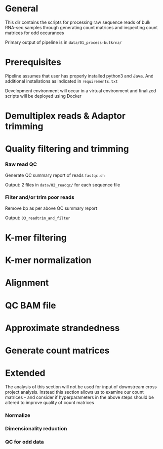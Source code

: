# General

This dir contains the scripts for processing raw sequence reads of bulk RNA-seq samples through generating count matrices and inspecting count matrices for odd occurances

Primary output of pipeline is in `data/01_process-bulkrna/`

# Prerequisites

Pipeline assumes that user has properly installed python3 and Java. And additional installations as indicated in `requirements.txt`

Development environment will occur in a virtual environment and finalized scripts will be deployed using Docker

# Demultiplex reads & Adaptor trimming

# Quality filtering and trimming

### Raw read QC

Generate QC summary report of reads `fastqc.sh`

Output: 2 files in `data/02_readqc/` for each sequence file

### Filter and/or trim poor reads

Remove bp as per above QC summary report

Output: `03_readtrim_and_filter`

# K-mer filtering

# K-mer normalization

# Alignment

# QC BAM file

# Approximate strandedness

# Generate count matrices

# Extended

The analysis of this section will not be used for input of downstream cross project analysis. Instead this section allows us to examine our count matrices - and consider if hyperparameters in the above steps should be altered to improve quality of count matrices

### Normalize

### Dimensionality reduction

### QC for odd data
